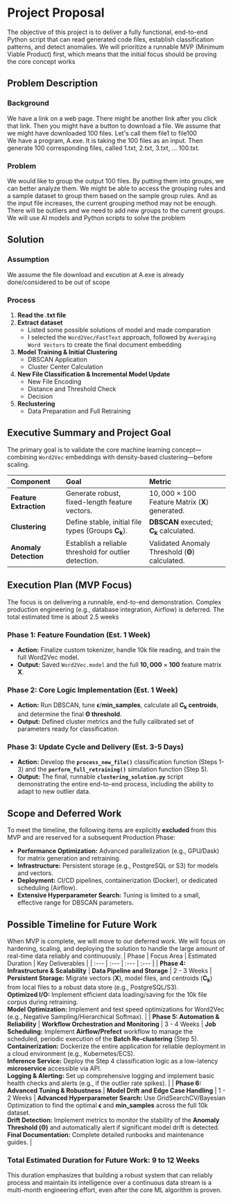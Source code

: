 # Project Proposal

The objective of this project is to deliver a fully functional, end-to-end Python script that can read generated code files, establish classification patterns, and detect anomalies. We will prioritize a runnable MVP (Minimum Viable Product) first, which means that the initial focus should be proving the core concept works

## Problem Description 
### Background
We have a link on a web page. There might be another link after you click that link. Then you might have a button to download a file. We assume that we might have downloaded 100 files. Let's call them file1 to file100  
We have a program, A.exe. It is taking the 100 files as an input. Then generate 100 corresponding files, called 1.txt, 2.txt, 3.txt, ... 100.txt.
### Problem
We would like to group the output 100 files. By putting them into groups, we can better analyze them. We might be able to access the grouping rules and a sample dataset to group them based on the sample group rules. And as the input file increases, the current grouping method may not be enough. There will be outliers and we need to add new groups to the current groups.    
We will use AI models and Python scripts to solve the problem

## Solution 
### Assumption
We assume the file download and excution at A.exe is already done/considered to be out of scope
### Process
1.  **Read the .txt file**
2.  **Extract dataset**
    *   Listed some possible solutions of model and made comparation
    *   I selected the ```Word2Vec/FastText``` approach, followed by ```Averaging Word Vectors``` to create the final document embedding
3.  **Model Training & Initial Clustering**
    * DBSCAN Application
    * Cluster Center Calculation
4.  **New File Classification & Incremental Model Update**
    * New File Encoding
    * Distance and Threshold Check
    * Decision
5.  **Reclustering**
    * Data Preparation and Full Retraining

## Executive Summary and Project Goal
The primary goal is to validate the core machine learning concept—combining ```Word2Vec``` embeddings with density-based clustering—before scaling.

| Component | Goal | Metric |
| :--- | :--- | :--- |
| **Feature Extraction** | Generate robust, fixed-length feature vectors. | $10,000 \times 100$ Feature Matrix ($\mathbf{X}$) generated. |
| **Clustering** | Define stable, initial file types (Groups $\mathbf{C_k}$). | $\mathbf{DBSCAN}$ executed; $\mathbf{C_k}$ calculated. |
| **Anomaly Detection** | Establish a reliable threshold for outlier detection. | Validated Anomaly Threshold ($\mathbf{\Theta}$) calculated. |

## Execution Plan (MVP Focus)

The focus is on delivering a runnable, end-to-end demonstration. Complex production engineering (e.g., database integration, Airflow) is deferred. The total estimated time is about 2.5 weeks

### Phase 1: Feature Foundation (Est. 1 Week)
* **Action:** Finalize custom tokenizer, handle 10k file reading, and train the full Word2Vec model.
* **Output:** Saved `Word2Vec.model` and the full $\mathbf{10,000} \times \mathbf{100}$ feature matrix $\mathbf{X}$.

### Phase 2: Core Logic Implementation (Est. 1 Week)
* **Action:** Run DBSCAN, tune $\mathbf{\epsilon}/\mathbf{min\_samples}$, calculate all **$\mathbf{C_k}$ centroids**, and determine the final **$\mathbf{\Theta}$ threshold**.
* **Output:** Defined cluster metrics and the fully calibrated set of parameters ready for classification.

### Phase 3: Update Cycle and Delivery (Est. 3-5 Days)
* **Action:** Develop the **`process_new_file()`** classification function (Steps 1-3) and the **`perform_full_retraining()`** simulation function (Step 5).
* **Output:** The final, runnable **`clustering_solution.py`** script demonstrating the entire end-to-end process, including the ability to adapt to new outlier data.

## Scope and Deferred Work

To meet the timeline, the following items are explicitly **excluded** from this MVP and are reserved for a subsequent Production Phase:

* **Performance Optimization:** Advanced parallelization (e.g., GPU/Dask) for matrix generation and retraining.
* **Infrastructure:** Persistent storage (e.g., PostgreSQL or S3) for models and vectors.
* **Deployment:** CI/CD pipelines, containerization (Docker), or dedicated scheduling (Airflow).
* **Extensive Hyperparameter Search:** Tuning is limited to a small, effective range for DBSCAN parameters.

## Possible Timeline for Future Work
When MVP is complete, we will move to our deferred work. We will focus on hardening, scaling, and deploying the solution to handle the large amount of real-time data reliably and continuously.
| Phase | Focus Area | Estimated Duration | Key Deliverables |
| :--- | :--- | :--- | :--- |
| **Phase 4: Infrastructure & Scalability** | **Data Pipeline and Storage** | 2 - 3 Weeks | **Persistent Storage:** Migrate vectors ($\mathbf{X}$), model files, and centroids ($\mathbf{C_k}$) from local files to a robust data store (e.g., PostgreSQL/S3).  <br> **Optimized I/O:** Implement efficient data loading/saving for the 10k file corpus during retraining. <br> **Model Optimization:** Implement and test speed optimizations for Word2Vec (e.g., Negative Sampling/Hierarchical Softmax). |
| **Phase 5: Automation & Reliability** | **Workflow Orchestration and Monitoring** | 3 - 4 Weeks | **Job Scheduling:** Implement **Airflow/Prefect** workflow to manage the scheduled, periodic execution of the **Batch Re-clustering** (Step 5).<br> **Containerization:** Dockerize the entire application for reliable deployment in a cloud environment (e.g., Kubernetes/ECS). <br> **Inference Service:** Deploy the Step 4 classification logic as a low-latency **microservice** accessible via API.<br> **Logging & Alerting:** Set up comprehensive logging and implement basic health checks and alerts (e.g., if the outlier rate spikes). |
| **Phase 6: Advanced Tuning & Robustness** | **Model Drift and Edge Case Handling** | 1 - 2 Weeks | **Advanced Hyperparameter Search:** Use GridSearchCV/Bayesian Optimization to find the optimal $\mathbf{\epsilon}$ and $\mathbf{min\_samples}$ across the full 10k dataset. <br> **Drift Detection:** Implement metrics to monitor the stability of the **Anomaly Threshold ($\mathbf{\Theta}$)** and automatically alert if significant model drift is detected. <br> **Final Documentation:** Complete detailed runbooks and maintenance guides. |

### **Total Estimated Duration for Future Work: 9 to 12 Weeks**

This duration emphasizes that building a robust system that can reliably process and maintain its intelligence over a continuous data stream is a multi-month engineering effort, even after the core ML algorithm is proven.